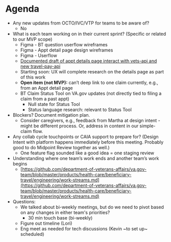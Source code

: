 # Agenda

- Any new updates from OCTO/IVC/VTP for teams to be aware of?
  - No
- What is each team working on in their current sprint? (Specific or related to our MVP scope)
  - Figma - BT question userflow wireframes
  - Figma - Appt detail page design wireframes
  - Figma - Userflow
  - [Documented draft of appt details page interact with vets-api and new travel-pay-api](https://github.com/department-of-veterans-affairs/va.gov-team/blob/master/products/health-care/beneficiary-travel/engineering/high-level-sequence.md)
  - Starting soon: UX will complete research on the details page as part of this work
  - **Open item (not MVP):** can’t deep link to one claim currently, e.g., from an Appt detail page
  - BT Claim Status Tool on VA.gov updates (not directly tied to filing a claim from a past appt)
    - Null state for Status Tool
    - Status language research: relevant to Status Tool
- Blockers? Document mitigation plan.
  - Consider caregivers, e.g., feedback from Martha at design intent - might be different process. Or, address in content in our simple-claim flow. 
- Any collab cycle touchpoints or CAIA support to prepare for? (Design Intent with platform happens immediately before this meeting. Probably good to do Midpoint Review together as well.)
  - One feature flag sounded like a good idea = one staging review  
- Understanding where one team’s work ends and another team’s work begins
  - [https://github.com/department-of-veterans-affairs/va.gov-team/blob/master/products/health-care/beneficiary-travel/engineering/work-streams.md](https://github.com/department-of-veterans-affairs/va.gov-team/blob/master/products/health-care/beneficiary-travel/engineering/work-streams.md) 
- Questions:
  - We talked about bi-weekly meetings, but do we need to pivot based on any changes in either team's priorities? 
    - 30 min touch base (bi-weekly)
  - Figure out timeline (Lori)  
  - Eng meet as needed for tech discussions (Kevin ~to set up~ scheduled) 



